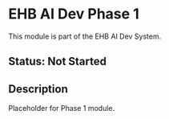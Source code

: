 # EHB AI Dev Phase 1

This module is part of the EHB AI Dev System.

## Status: Not Started

## Description

Placeholder for Phase 1 module.

